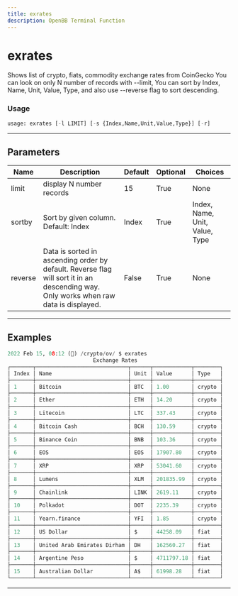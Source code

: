 ```yaml
---
title: exrates
description: OpenBB Terminal Function
---
```


# exrates

Shows list of crypto, fiats, commodity exchange rates from CoinGecko You can look on only N number of records with --limit, You can sort by Index, Name, Unit, Value, Type, and also use --reverse flag to sort descending.

### Usage

```python
usage: exrates [-l LIMIT] [-s {Index,Name,Unit,Value,Type}] [-r]
```

---

## Parameters

| Name | Description | Default | Optional | Choices |
| ---- | ----------- | ------- | -------- | ------- |
| limit | display N number records | 15 | True | None |
| sortby | Sort by given column. Default: Index | Index | True | Index, Name, Unit, Value, Type |
| reverse | Data is sorted in ascending order by default. Reverse flag will sort it in an descending way. Only works when raw data is displayed. | False | True | None |
---

## Examples

```python
2022 Feb 15, 08:12 (🦋) /crypto/ov/ $ exrates
                           Exchange Rates
┌───────┬─────────────────────────────┬──────┬────────────┬────────┐
│ Index │ Name                        │ Unit │ Value      │ Type   │
├───────┼─────────────────────────────┼──────┼────────────┼────────┤
│ 1     │ Bitcoin                     │ BTC  │ 1.00       │ crypto │
├───────┼─────────────────────────────┼──────┼────────────┼────────┤
│ 2     │ Ether                       │ ETH  │ 14.20      │ crypto │
├───────┼─────────────────────────────┼──────┼────────────┼────────┤
│ 3     │ Litecoin                    │ LTC  │ 337.43     │ crypto │
├───────┼─────────────────────────────┼──────┼────────────┼────────┤
│ 4     │ Bitcoin Cash                │ BCH  │ 130.59     │ crypto │
├───────┼─────────────────────────────┼──────┼────────────┼────────┤
│ 5     │ Binance Coin                │ BNB  │ 103.36     │ crypto │
├───────┼─────────────────────────────┼──────┼────────────┼────────┤
│ 6     │ EOS                         │ EOS  │ 17907.80   │ crypto │
├───────┼─────────────────────────────┼──────┼────────────┼────────┤
│ 7     │ XRP                         │ XRP  │ 53041.60   │ crypto │
├───────┼─────────────────────────────┼──────┼────────────┼────────┤
│ 8     │ Lumens                      │ XLM  │ 201835.99  │ crypto │
├───────┼─────────────────────────────┼──────┼────────────┼────────┤
│ 9     │ Chainlink                   │ LINK │ 2619.11    │ crypto │
├───────┼─────────────────────────────┼──────┼────────────┼────────┤
│ 10    │ Polkadot                    │ DOT  │ 2235.39    │ crypto │
├───────┼─────────────────────────────┼──────┼────────────┼────────┤
│ 11    │ Yearn.finance               │ YFI  │ 1.85       │ crypto │
├───────┼─────────────────────────────┼──────┼────────────┼────────┤
│ 12    │ US Dollar                   │ $    │ 44258.09   │ fiat   │
├───────┼─────────────────────────────┼──────┼────────────┼────────┤
│ 13    │ United Arab Emirates Dirham │ DH   │ 162560.27  │ fiat   │
├───────┼─────────────────────────────┼──────┼────────────┼────────┤
│ 14    │ Argentine Peso              │ $    │ 4711797.18 │ fiat   │
├───────┼─────────────────────────────┼──────┼────────────┼────────┤
│ 15    │ Australian Dollar           │ A$   │ 61998.28   │ fiat   │
└───────┴─────────────────────────────┴──────┴────────────┴────────┘
```

---

